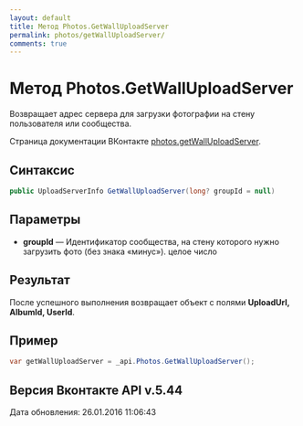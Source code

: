 ```yaml
---
layout: default
title: Метод Photos.GetWallUploadServer
permalink: photos/getWallUploadServer/
comments: true
---
```

# Метод Photos.GetWallUploadServer
Возвращает адрес сервера для загрузки фотографии на стену пользователя или сообщества.

Страница документации ВКонтакте [photos.getWallUploadServer](https://vk.com/dev/photos.getWallUploadServer).

## Синтаксис
``` csharp
public UploadServerInfo GetWallUploadServer(long? groupId = null)
```

## Параметры
+ **groupId** — Идентификатор сообщества, на стену которого нужно загрузить фото (без знака «минус»). целое число

## Результат
После успешного выполнения возвращает объект с полями **UploadUrl, AlbumId, UserId**.

## Пример
``` csharp
var getWallUploadServer = _api.Photos.GetWallUploadServer();
```

## Версия Вконтакте API v.5.44
Дата обновления: 26.01.2016 11:06:43
